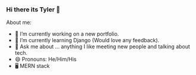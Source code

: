 ### Hi there its Tyler 👋



About me:

- 🔭 I’m currently working on a new portfolio. 
- 🌱 I’m currently learning Django (Would love any feedback). 
- 💬 Ask me about ... anything I like meeting new people and talking about tech. 
- 😄 Pronouns: He/Him/His
- 🖥️ MERN stack  


